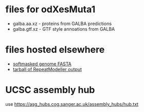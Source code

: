 # files for odXesMuta1
* galba.aa.xz - proteins from GALBA predictions
* galba.gtf.xz - GTF style annoations from GALBA

# files hosted elsewhere
* [softmasked genome FASTA](https://asg_hubs.cog.sanger.ac.uk/odXesMuta1/odXesMuta1.fa.masked)
* [tarball of RepeatModeller output](https://asg_hubs.cog.sanger.ac.uk/odXesMuta1/odXesMuta1.tar.xz)

# UCSC assembly hub
use https://asg_hubs.cog.sanger.ac.uk/assembly_hubs/hub.txt

